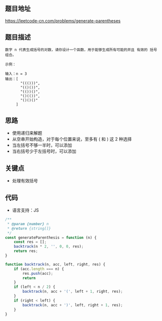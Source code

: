 ## 题目地址
https://leetcode-cn.com/problems/generate-parentheses

## 题目描述
```
数字 n 代表生成括号的对数，请你设计一个函数，用于能够生成所有可能的并且 有效的 括号组合。

示例：

输入：n = 3
输出：[
       "((()))",
       "(()())",
       "(())()",
       "()(())",
       "()()()"
     ]

```

## 思路
- 使用递归来解题
- 从空串开始构造，对于每个位置来说，至多有 ( 和 ) 这 2 种选择
- 当左括号不够一半时，可以添加
- 当右括号少于左括号时，可以添加

## 关键点

- 处理有效括号


## 代码
* 语言支持：JS

```js
/**
 * @param {number} n
 * @return {string[]}
 */
const generateParenthesis = function (n) {
    const res = [];
    backtrack(n * 2, '', 0, 0, res);
    return res;
}

function backtrack(n, acc, left, right, res) {
    if (acc.length === n) {
        res.push(acc);
        return
    }
    if (left < n / 2) {
        backtrack(n, acc + '(', left + 1, right, res);
    }
    if (right < left) {
        backtrack(n, acc + ')', left, right + 1, res);
    }
}
```
